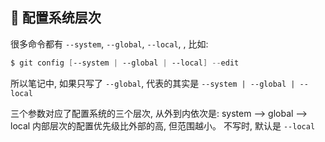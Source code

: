 ## 🍕 配置系统层次

很多命令都有 `--system`, `--global`, `--local`, , 比如:

```powershell
$ git config [--system | --global | --local] --edit
```

所以笔记中, 如果只写了 `--global`, 代表的其实是 `--system | --global | --local`

三个参数对应了配置系统的三个层次, 从外到内依次是: system --> global --> local
内部层次的配置优先级比外部的高, 但范围越小。
不写时, 默认是 `--local`